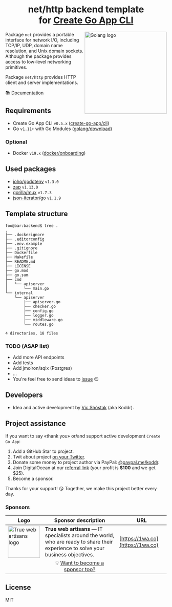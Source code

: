 <h1 align="center">net/http backend template<br/>for <a href="https://github.com/create-go-app">Create Go App CLI</a></h1>

<img align="right" width="256px" src="https://golang.org/lib/godoc/images/go-logo-blue.svg" alt="Golang logo" />

Package `net` provides a portable interface for network I/O, including TCP/IP, UDP, domain name resolution, and Unix domain sockets. Although the package provides access to low-level networking primitives.

Package `net/http` provides HTTP client and server implementations.

📚 [Documentation](https://golang.org/pkg/net/http/)

## Requirements

- Create Go App CLI `v0.5.x` ([create-go-app/cli](https://github.com/create-go-app/cli))
- Go `v1.11+` with Go Modules ([golang/download](https://golang.org/dl/))

### Optional

- Docker `v19.x` ([docker/onboarding](https://hub.docker.com/?overlay=onboarding))

## Used packages

- [joho/godotenv](https://github.com/joho/godotenv) `v1.3.0`
- [zap](https://go.uber.org/zap) `v1.13.0`
- [gorilla/mux](https://github.com/gorilla/mux) `v1.7.3`
- [json-iterator/go](https://github.com/json-iterator/go) `v1.1.9`

## Template structure

```console
foo@bar:backend$ tree .
.
├── .dockerignore
├── .editorconfig
├── .env.example
├── .gitignore
├── Dockerfile
├── Makefile
├── README.md
├── LICENSE
├── go.mod
├── go.sum
├── cmd
│   └── apiserver
│       └── main.go
└── internal
    └── apiserver
        ├── apiserver.go
        ├── checker.go
        ├── config.go
        ├── logger.go
        ├── middleware.go
        └── routes.go

4 directories, 18 files
```

### TODO (ASAP list)

- Add more API endpoints
- Add tests
- Add jmoiron/sqlx (Postgres)
- ...
- You're feel free to send ideas to [issue](https://github.com/create-go-app/net_http-go-template/issues/new/choose) 😉

## Developers

- Idea and active development by [Vic Shóstak](https://github.com/koddr) (aka Koddr).

## Project assistance

If you want to say «thank you» or/and support active development `Create Go App`:

1. Add a GitHub Star to project.
2. Twit about project [on your Twitter](https://twitter.com/intent/tweet?text=Set%20up%20a%20new%20Go%20%28Golang%29%20full%20stack%20app%20by%20running%20one%20CLI%20command%21%26url%3Dhttps%3A%2F%2Fgithub.com%2Fcreate-go-app).
3. Donate some money to project author via PayPal: [@paypal.me/koddr](https://paypal.me/koddr?locale.x=en_EN).
4. Join DigitalOcean at our [referral link](https://m.do.co/c/b41859fa9b6e) (your profit is **$100** and we get $25).
5. Become a sponsor.

Thanks for your support! 😘 Together, we make this project better every day.

### Sponsors

| Logo                                                                                                                                                              | Sponsor description                                                                                                                 | URL                              |
| ----------------------------------------------------------------------------------------------------------------------------------------------------------------- | ----------------------------------------------------------------------------------------------------------------------------------- | -------------------------------- |
| <img align="center" width="100px" src="https://raw.githubusercontent.com/create-go-app/cli/master/images/sponsors/1wa.co_logo.png" alt="True web artisans logo"/> | **True web artisans** — IT specialists around the world, who are ready to share their experience to solve your business objectives. | [https://1wa.co](https://1wa.co) |
|                                                                                                                                                                   | <div align="center">💡 <a href="mailto:truewebartisans@gmail.com">Want to become a sponsor too?</a></div>                           |                                  |

## License

MIT

